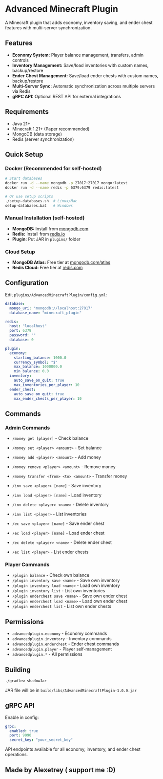 # Advanced Minecraft Plugin

A Minecraft plugin that adds economy, inventory saving, and ender chest features with multi-server synchronization.

## Features

- **Economy System:** Player balance management, transfers, admin controls
- **Inventory Management:** Save/load inventories with custom names, backup/restore
- **Ender Chest Management:** Save/load ender chests with custom names, backup/restore
- **Multi-Server Sync:** Automatic synchronization across multiple servers via Redis
- **gRPC API:** Optional REST API for external integrations

## Requirements

- Java 21+
- Minecraft 1.21+ (Paper recommended)
- MongoDB (data storage)
- Redis (server synchronization)

## Quick Setup

### Docker (Recommended for self-hosted)
```bash
# Start databases
docker run -d --name mongodb -p 27017:27017 mongo:latest
docker run -d --name redis -p 6379:6379 redis:latest

# Or use setup scripts
./setup-databases.sh  # Linux/Mac
setup-databases.bat   # Windows
```

### Manual Installation (self-hosted)
- **MongoDB:** Install from [mongodb.com](https://www.mongodb.com/try/download/community)
- **Redis:** Install from [redis.io](https://redis.io/download)
- **Plugin:** Put JAR in `plugins/` folder

### Cloud Setup
- **MongoDB Atlas:** Free tier at [mongodb.com/atlas](https://www.mongodb.com/atlas)
- **Redis Cloud:** Free tier at [redis.com](https://redis.com/try-free/)

## Configuration

Edit `plugins/AdvancedMinecraftPlugin/config.yml`:
```yaml
database:
  mongo_uri: "mongodb://localhost:27017"
  database_name: "minecraft_plugin"

redis:
  host: "localhost"
  port: 6379
  password: ""
  database: 0

plugin:
  economy:
    starting_balance: 1000.0
    currency_symbol: "$"
    max_balance: 1000000.0
    min_balance: 0.0
  inventory:
    auto_save_on_quit: true
    max_inventories_per_player: 10
  ender_chest:
    auto_save_on_quit: true
    max_ender_chests_per_player: 10
```

## Commands

### Admin Commands
- `/money get [player]` - Check balance
- `/money set <player> <amount>` - Set balance
- `/money add <player> <amount>` - Add money
- `/money remove <player> <amount>` - Remove money
- `/money transfer <from> <to> <amount>` - Transfer money

- `/inv save <player> [name]` - Save inventory
- `/inv load <player> [name]` - Load inventory
- `/inv delete <player> <name>` - Delete inventory
- `/inv list <player>` - List inventories

- `/ec save <player> [name]` - Save ender chest
- `/ec load <player> [name]` - Load ender chest
- `/ec delete <player> <name>` - Delete ender chest
- `/ec list <player>` - List ender chests

### Player Commands
- `/plugin balance` - Check own balance
- `/plugin inventory save <name>` - Save own inventory
- `/plugin inventory load <name>` - Load own inventory
- `/plugin inventory list` - List own inventories
- `/plugin enderchest save <name>` - Save own ender chest
- `/plugin enderchest load <name>` - Load own ender chest
- `/plugin enderchest list` - List own ender chests

## Permissions

- `advancedplugin.economy` - Economy commands
- `advancedplugin.inventory` - Inventory commands
- `advancedplugin.enderchest` - Ender chest commands
- `advancedplugin.player` - Player self-management
- `advancedplugin.*` - All permissions

## Building

```bash
./gradlew shadowJar
```

JAR file will be in `build/libs/AdvancedMinecraftPlugin-1.0.0.jar`

## gRPC API

Enable in config:
```yaml
grpc:
  enabled: true
  port: 9090
  secret_key: "your_secret_key"
```

API endpoints available for all economy, inventory, and ender chest operations.

## Made by Alexetrey ( support me :D)